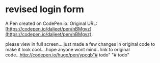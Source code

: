 # revised login form

A Pen created on CodePen.io. Original URL: [https://codepen.io/daljeet/pen/nBMgvz](https://codepen.io/daljeet/pen/nBMgvz).

please view in full screen....just made a few changes in original code to make it look cool....hope anyone wont mind..
link to original code...http://codepen.io/hugo/pen/ypcqb"# todo" 
"# todo" 
